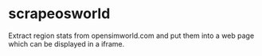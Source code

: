 # scrapeosworld
Extract region stats from opensimworld.com and put them into a web page which can be displayed in a iframe.
